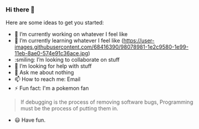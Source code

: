 ### Hi there 👋

Here are some ideas to get you started:

- 🔭 I’m currently working on whatever I feel like
- 🌱 I’m currently learning whatever I feel like
(https://user-images.githubusercontent.com/68416390/98078981-1e2c9580-1e99-11eb-8ae0-574e91c36ace.jpg)
- :smiling: I’m looking to collaborate on stuff
- 🤔 I’m looking for help with stuff
- 💬 Ask me about nothing
- 📫 How to reach me: Email
- ⚡ Fun fact: I'm a pokemon fan 
> If debugging is the process of removing software bugs,
> Programming must be the process of putting them in.
- :smiley: Have fun.
